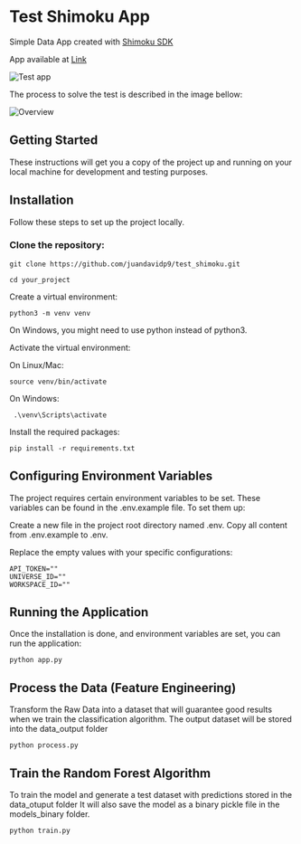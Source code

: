 # Test Shimoku App

Simple Data App created with [Shimoku SDK](https://github.com/shimoku-tech/shimoku-api-python)

App available at [Link](https://shimoku.io/e0ec6c2b-3f70-47b6-b136-9c49545062e1/)

![Test app](https://drive.google.com/uc?id=1vUjMqwAEA3g7lpkjYQXcH2mQys6UKPaQ)

The process to solve the test is described in the image bellow:

![Overview ](https://drive.google.com/uc?id=1GZYPMXS811N06-XiH1nWPurFLyRLXbGR) 

## Getting Started

These instructions will get you a copy of the project up and running on your local machine for development and testing purposes.

## Installation

Follow these steps to set up the project locally.

### Clone the repository:

```
git clone https://github.com/juandavidp9/test_shimoku.git
```
```
cd your_project
```

Create a virtual environment:

```
python3 -m venv venv
```
  
On Windows, you might need to use python instead of python3.

Activate the virtual environment: 

On Linux/Mac:

```
source venv/bin/activate
```
  
On Windows:
```
 .\venv\Scripts\activate
```

Install the required packages:

```
pip install -r requirements.txt
```
  

## Configuring Environment Variables

The project requires certain environment variables to be set. These variables can be found in the .env.example file. To set them up:

Create a new file in the project root directory named .env.
Copy all content from .env.example to .env.

Replace the empty values with your specific configurations:
```
API_TOKEN=""
UNIVERSE_ID=""
WORKSPACE_ID=""
```

## Running the Application

Once the installation is done, and environment variables are set, you can run the application:

```
python app.py
```

## Process the Data (Feature Engineering)

Transform the Raw Data into a dataset that will guarantee good results when we
train the classification algorithm. The output dataset will be stored into the data_output folder

```
python process.py
```

## Train the Random Forest  Algorithm 

To train the model and generate a test dataset with predictions stored in the data_otuput folder
It will also save the model as a binary pickle file in the models_binary folder.

```
python train.py
```
